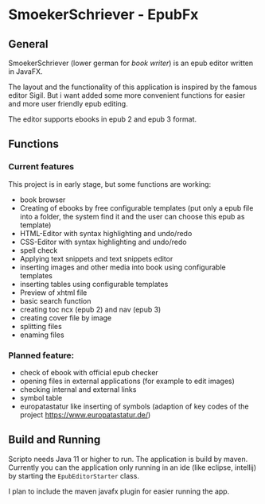 # SmoekerSchriever - EpubFx
## General
SmoekerSchriever (lower german for _book writer_) is an epub editor written in JavaFX.

The layout and the functionality of this application is inspired by the famous editor Sigil. But i want added some more convenient functions for easier and more user friendly epub editing. 

The editor supports ebooks in epub 2 and epub 3 format. 

## Functions
### Current features
This project is in early stage, but some functions are working:

- book browser
- Creating of ebooks by free configurable templates (put only a epub file into a folder, the system find it and the user can choose this epub as template)
- HTML-Editor with syntax highlighting and undo/redo
- CSS-Editor with syntax highlighting and undo/redo
- spell check
- Applying text snippets and text snippets editor  
- inserting images and other media into book using configurable templates 
- inserting tables using configurable templates
- Preview of xhtml file
- basic search function
- creating toc ncx (epub 2) and nav (epub 3)
- creating cover file by image
- splitting files
- enaming files

### Planned feature:
- check of ebook with official epub checker
- opening files in external applications (for example to edit images)
- checking internal and external links
- symbol table 
- europatastatur like inserting of symbols (adaption of key codes of the project https://www.europatastatur.de/)

## Build and Running

Scripto needs Java 11 or higher to run. The application is build by maven. Currently you can the application only running in an ide (like eclipse, intellij) by starting the `EpubEditorStarter` class. 

I plan to include the maven javafx plugin for easier running the app.   


